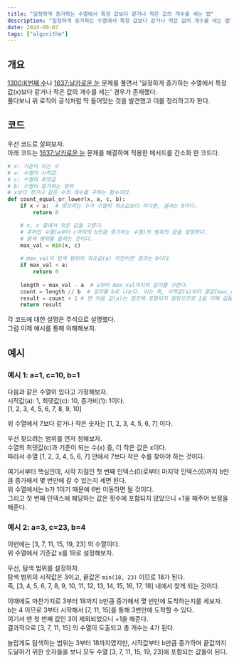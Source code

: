 ```yaml
---
title: "일정하게 증가하는 수열에서 특정 값보다 같거나 작은 값의 개수를 세는 법"
description: "일정하게 증가하는 수열에서 특정 값보다 같거나 작은 값의 개수를 세는 법"
date: 2024-09-07
tags: ["algorithm"]
---
```


## 개요

[1300:K번째 수](https://www.acmicpc.net/problem/1300)나 [1637:날카로운 눈](https://www.acmicpc.net/problem/1637) 문제를 풀면서 '일정하게 증가하는 수열에서 특정 값(x)보다 같거나 작은 값의 개수를 세는' 경우가 존재했다.<br>
풀다보니 위 로직이 공식처럼 딱 들어맞는 것을 발견했고 이를 정리하고자 한다.

## 코드

우선 코드로 살펴보자.<br>
아래 코드는 [1637:날카로운 눈](https://www.acmicpc.net/problem/1637) 문제를 해결하며 적용한 메서드를 간소화 한 코드다.

```python
# x: 기준이 되는 수
# a: 수열의 시작값
# c: 수열의 최댓값
# b: 수열이 증가하는 범위
# x보다 작거나 같은 수의 개수를 구하는 함수이다.
def count_equal_or_lower(x, a, c, b):
    if x < a:  # 찾으려는 수가 수열의 최소값보다 작다면, 결과는 0이다. 
        return 0

    # x, c 중에서 작은 값을 고른다.
    # 주어진 수열(a부터 c까지의 b만큼 증가하는 수열)의 범위의 끝을 설정한다.
    # 탐색 범위를 좁히는 것이다.
    max_val = min(x, c)
    
    # max_val이 탐색 범위의 최솟값(a) 미만이면 결과는 0이다. 
    if max_val < a:
        return 0
        
    length = max_val - a  # a부터 max_val까지의 길이를 구한다.
    count = length // b  # 길이를 b로 나눈다. 이는 즉, 시작값(a)부터 끝값(max_val)까지 b만큼 점프해서 얼만큼 움직이는지 세는 것이다.
    result = count + 1 # 맨 처음 값(a)는 점프에 포함되지 않았으므로 1을 더해 값을 보정한다.
    return result
```

각 코드에 대한 설명은 주석으로 설명했다.<br>
그럼 이제 예시를 통해 이해해보자.

## 예시

### 예시 1: a=1, c=10, b=1

다음과 같은 수열이 있다고 가정해보자.<br>
시작값(a): 1, 최댓값(c): 10, 증가비(1): 1이다.<br>
[1, 2, 3, 4, 5, 6, 7, 8, 9, 10]

위 수열에서 7보다 같거나 작은 숫자는 [1, 2, 3, 4, 5, 6, 7] 이다.

우선 찾으려는 범위를 먼저 정해보자.<br>
수열의 최댓값(c)과 기준이 되는 수(x) 중, 더 작은 값은 x이다.<br>
따라서 수열 [1, 2, 3, 4, 5, 6, 7] 안에서 7보다 작은 수를 찾아야 하는 것이다.<br>

여기서부터 핵심인데, 시작 지점인 첫 번째 인덱스(0)로부터 마지막 인덱스(6)까지 b만큼 증가해서 몇 번만에 갈 수 있는지 세면 된다.<br>
위 수열에서는 b가 1이기 때문에 6번 이동하면 될 것이다.<br>
그리고 첫 번째 인덱스에 해당하는 값은 횟수에 포함되지 않았으니 +1을 해주어 보정을 해준다.

### 예시 2: a=3, c=23, b=4

이번에는 [3, 7, 11, 15, 19, 23] 의 수열이다.<br>
위 수열에서 기준값 x를 18로 설정해보자.

우선, 탐색 범위를 설정하자.<br>
탐색 범위의 시작값은 3이고, 끝값은 `min(18, 23)` 이므로 18가 된다.<br>
즉, [3, 4, 5, 6, 7, 8, 9, 10, 11, 12, 13, 14, 15, 16, 17, 18] 내에서 찾게 되는 것이다.<br>

이때에도 마찬가지로 3부터 18까지 b만큼 증가해서 몇 번만에 도착하는지를 세보자.<br>
b는 4 이므로 3부터 시작해서 [7, 11, 15]를 통해 3번만에 도착할 수 있다.<br>
여기서 맨 첫 번째 값인 3이 제외되었으니 +1을 해준다.<br>
결과적으로 [3, 7, 11, 15] 의 수열이 도출되고 총 개수는 4가 된다.<br>

놀랍게도 탐색하는 범위는 3부터 18까지였지만, 시작값부터 b만큼 증가하며 끝값까지 도달하기 위한 숫자들을 보니 모두 수열 [3, 7, 11, 15, 19, 23]에 포함되는 값들이 된다.